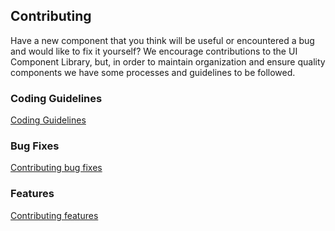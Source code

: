 ## Contributing

Have a new component that you think will be useful or encountered a bug and would like to fix it yourself?
We encourage contributions to the UI Component Library, but, in order to maintain organization and ensure quality components we have some processes and guidelines to be followed.

### Coding Guidelines

[Coding Guidelines](.github/contribution_guidelines/coding_standards.md)

### Bug Fixes

[Contributing bug fixes](.github/contribution_guidelines/contributing_bugfix.md)

### Features

[Contributing features](.github/contribution_guidelines/contributing_feature.md)
